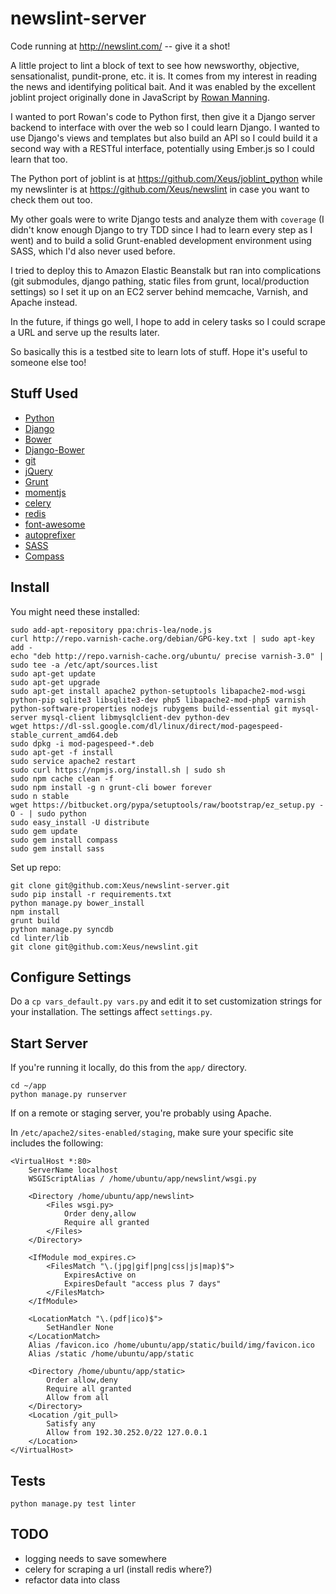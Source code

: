 # newslint-server

Code running at http://newslint.com/ -- give it a shot!

A little project to lint a block of text to see how newsworthy, objective, sensationalist, pundit-prone, etc. it is.  It comes from my interest in reading the news and identifying political bait.  And it was enabled by the excellent joblint project originally done in JavaScript by [Rowan Manning](https://github.com/rowanmanning/joblint).

I wanted to port Rowan's code to Python first, then give it a Django server backend to interface with over the web so I could learn Django.  I wanted to use Django's views and templates but also build an API so I could build it a second way with a RESTful interface, potentially using Ember.js so I could learn that too.

The Python port of joblint is at https://github.com/Xeus/joblint_python while my newslinter is at https://github.com/Xeus/newslint in case you want to check them out too.

My other goals were to write Django tests and analyze them with `coverage` (I didn't know enough Django to try TDD since I had to learn every step as I went) and to build a solid Grunt-enabled development environment using SASS, which I'd also never used before.

I tried to deploy this to Amazon Elastic Beanstalk but ran into complications (git submodules, django pathing, static files from grunt, local/production settings) so I set it up on an EC2 server behind memcache, Varnish, and Apache instead.

In the future, if things go well, I hope to add in celery tasks so I could scrape a URL and serve up the results later.

So basically this is a testbed site to learn lots of stuff.  Hope it's useful to someone else too!

## Stuff Used

* [Python](http://www.python.org/)
* [Django](https://www.djangoproject.com/)
* [Bower](https://github.com/bower/bower)
* [Django-Bower](https://django-bower.readthedocs.org/en/latest/)
* [git](http://git-scm.com/)
* [jQuery](http://jquery.com/)
* [Grunt](http://gruntjs.com/)
* [momentjs](http://momentjs.com/)
* [celery](http://www.celeryproject.org/)
* [redis](http://redis.io/)
* [font-awesome](http://fontawesome.io/)
* [autoprefixer](https://github.com/ai/autoprefixer)
* [SASS](http://sass-lang.com/)
* [Compass](http://compass-style.org/)

## Install

You might need these installed:

    sudo add-apt-repository ppa:chris-lea/node.js
    curl http://repo.varnish-cache.org/debian/GPG-key.txt | sudo apt-key add -
    echo "deb http://repo.varnish-cache.org/ubuntu/ precise varnish-3.0" | sudo tee -a /etc/apt/sources.list
    sudo apt-get update
    sudo apt-get upgrade
    sudo apt-get install apache2 python-setuptools libapache2-mod-wsgi python-pip sqlite3 libsqlite3-dev php5 libapache2-mod-php5 varnish python-software-properties nodejs rubygems build-essential git mysql-server mysql-client libmysqlclient-dev python-dev
    wget https://dl-ssl.google.com/dl/linux/direct/mod-pagespeed-stable_current_amd64.deb
    sudo dpkg -i mod-pagespeed-*.deb
    sudo apt-get -f install
    sudo service apache2 restart
    sudo curl https://npmjs.org/install.sh | sudo sh
    sudo npm cache clean -f
    sudo npm install -g n grunt-cli bower forever
    sudo n stable
    wget https://bitbucket.org/pypa/setuptools/raw/bootstrap/ez_setup.py -O - | sudo python
    sudo easy_install -U distribute
    sudo gem update
    sudo gem install compass
    sudo gem install sass

Set up repo:

    git clone git@github.com:Xeus/newslint-server.git
    sudo pip install -r requirements.txt
    python manage.py bower_install
    npm install
    grunt build
    python manage.py syncdb
    cd linter/lib
    git clone git@github.com:Xeus/newslint.git

## Configure Settings

Do a `cp vars_default.py vars.py` and edit it to set customization strings for your installation.  The settings affect `settings.py`.

## Start Server

If you're running it locally, do this from the `app/` directory.

    cd ~/app
    python manage.py runserver

If on a remote or staging server, you're probably using Apache.

In `/etc/apache2/sites-enabled/staging`, make sure your specific site includes the following:

    <VirtualHost *:80>
        ServerName localhost
        WSGIScriptAlias / /home/ubuntu/app/newslint/wsgi.py

        <Directory /home/ubuntu/app/newslint>
            <Files wsgi.py>
                Order deny,allow
                Require all granted
            </Files>
        </Directory>

        <IfModule mod_expires.c>
            <FilesMatch "\.(jpg|gif|png|css|js|map)$">
                ExpiresActive on
                ExpiresDefault "access plus 7 days"
            </FilesMatch>
        </IfModule>

        <LocationMatch "\.(pdf|ico)$">
            SetHandler None
        </LocationMatch>
        Alias /favicon.ico /home/ubuntu/app/static/build/img/favicon.ico
        Alias /static /home/ubuntu/app/static

        <Directory /home/ubuntu/app/static>
            Order allow,deny
            Require all granted
            Allow from all
        </Directory>
        <Location /git_pull>
            Satisfy any
            Allow from 192.30.252.0/22 127.0.0.1
        </Location>
    </VirtualHost>

## Tests

    python manage.py test linter

## TODO

* logging needs to save somewhere
* celery for scraping a url (install redis where?)
* refactor data into class
